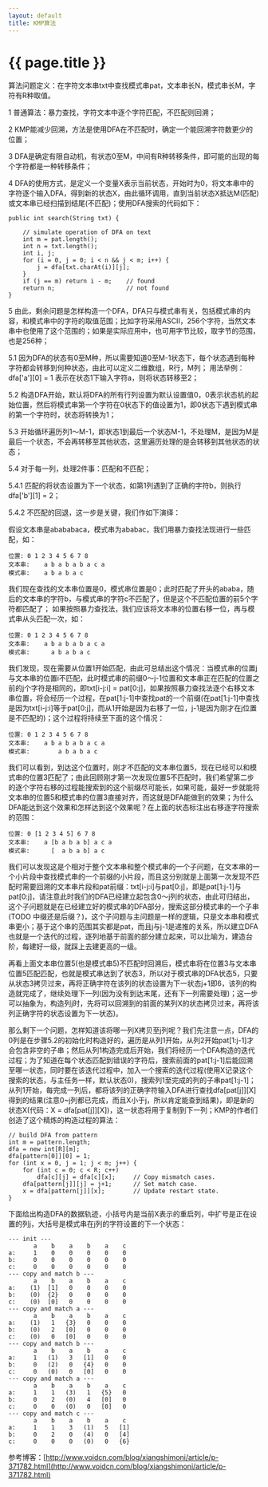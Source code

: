 ```yaml
---
layout: default
title: KMP算法
---
```


{{ page.title }}
===

算法问题定义：在字符文本串txt中查找模式串pat，文本串长N，模式串长M，字符有R种取值。

1 普通算法：暴力查找，字符文本中逐个字符匹配，不匹配则回溯；

2 KMP能减少回溯，方法是使用DFA在不匹配时，确定一个能回溯字符数更少的位置；

3 DFA是确定有限自动机，有状态0至M，中间有R种转移条件，即可能的出现的每个字符都是一种转移条件；

4 DFA的使用方式，是定义一个变量X表示当前状态，开始时为0，将文本串中的字符逐个输入DFA，得到新的状态X，由此循环调用，直到当前状态X抵达M(匹配)或文本串已经扫描到结尾(不匹配)；使用DFA搜索的代码如下：

```
public int search(String txt) {

	// simulate operation of DFA on text
	int m = pat.length();
	int n = txt.length();
	int i, j;
	for (i = 0, j = 0; i < n && j < m; i++) {
		j = dfa[txt.charAt(i)][j];
	}
	if (j == m) return i - m;    // found
	return n;                    // not found
}
```

5 由此，剩余问题是怎样构造一个DFA，DFA只与模式串有关，包括模式串的内容，和模式串中的字符的取值范围；比如字符采用ASCII，256个字符，当然文本串中也使用了这个范围的；如果是实际应用中，也可用字节比较，取字节的范围，也是256种；

5.1	因为DFA的状态有0至M种，所以需要知道0至M-1状态下，每个状态遇到每种字符都会转移到何种状态，由此可以定义二维数组，R行，M列；
用法举例：
dfa['a'][0] = 1
表示在状态1下输入字符a，则将状态转移至2；

5.2 构造DFA开始，默认将DFA的所有行列设置为默认设置值0，0表示状态机的起始位置，然后将模式串第一个字符在0状态下的值设置为1，即0状态下遇到模式串的第一个字符时，状态将转换为1；

5.3 开始循环遍历列1～M-1，即状态1到最后一个状态M-1，不处理M，是因为M是最后一个状态，不会再转移至其他状态，这里遍历处理的是会转移到其他状态的状态；

5.4 对于每一列，处理2件事：匹配和不匹配；

5.4.1 匹配的将状态设置为下一个状态，如第1列遇到了正确的字符b，则执行dfa['b'][1] = 2；

5.4.2 不匹配的回退，这一步是关键，我们作如下演绎：

假设文本串是abababaca，模式串为ababac，我们用暴力查找法现进行一些匹配，如：

```
位置:	0 1 2 3 4 5 6 7 8
文本串:	a b a b a b a c a
模式串:	a b a b a c
```

我们现在查找的文本串位置是0，模式串位置是0；此时匹配了开头的ababa，随后的文本串的字符b，与模式串的字符c不匹配了，但是这个不匹配位置的前5个字符都匹配了；
如果按照暴力查找法，我们应该将文本串的位置右移一位，再与模式串从头匹配一次，如：

```
位置:	0 1 2 3 4 5 6 7 8
文本串:	a b a b a b a c a
模式串:	  a b a b a c
```

我们发现，现在需要从位置1开始匹配，由此可总结出这个情况：当模式串的位置j与文本串的位置i不匹配，此时模式串的前缀0～j-1位置和文本串正在匹配的位置之前的j个字符是相同的，即txt[i-j:i] = pat[0:j]，如果按照暴力查找法逐个右移文本串位置，将会经历一个过程，在pat[1:j-1]中查找pat的一个前缀(在pat[1:j-1]中查找是因为txt[i-j:i]等于pat[0:j]，而从1开始是因为右移了一位，j-1是因为刚才在j位置是不匹配的)；这个过程将持续至下面的这个情况：

```
位置:	0 1 2 3 4 5 6 7 8
文本串:	a b a b a b a c a
模式串:	    a b a b a c
```

我们可以看到，到达这个位置时，刚才不匹配的文本串位置5，现在已经可以和模式串的位置3匹配了；由此回顾刚才第一次发现位置5不匹配时，我们希望第二步的逐个字符右移的过程能搜索到的这个前缀尽可能长，如果可能，最好一步就能将文本串的位置5和模式串的位置3直接对齐，而这就是DFA能做到的效果；为什么DFA能达到这个效果和怎样达到这个效果呢？在上面的状态标注出右移逐字符搜索的范围：

```
位置:	0 [1 2 3 4 5] 6 7 8
文本串:	a [b a b a b] a c a
模式串:	  [  a b a b] a c
```

我们可以发现这是个相对于整个文本串和整个模式串的一个子问题，在文本串的一个小片段中查找模式串的一个前缀的小片段，而且这分别就是上面第一次发现不匹配时需要回溯的文本串片段和pat前缀：txt[i-j:i]与pat[0:j]，即是pat[1:j-1]与pat[0:j]，请注意此时我们的DFA已经建立起包含0～j列的状态，由此可归结出，这个子问题就是在已经建立好的模式串的DFA部分，搜索这部分模式串的一个子串(TODO 中缀还是后缀？)，这个子问题与主问题是一样的逻辑，只是文本串和模式串更小；基于这个串的范围其实都是pat，而且j与j-1是递推的关系，所以建立DFA也就是一个迭代的过程，逐列地基于前面的部分建立起来，可以比喻为，建造台阶，每建好一级，就踩上去建更高的一级。

再看上面文本串位置5(也是模式串5)不匹配时回溯后，模式串将在位置3与文本串位置5匹配匹配，也就是模式串达到了状态3，所以对于模式串的DFA状态5，只要从状态3拷贝过来，再将正确字符在该列的状态设置为下一状态j+1即6，该列的构造就完成了，继续处理下一列(因为没有到达末尾，还有下一列需要处理)；这一步可以抽象为，构造列j时，先将可以回溯到的前面的某列X的状态拷贝过来，再将该列正确字符的状态设置为下一状态)。

那么剩下一个问题，怎样知道该将哪一列X拷贝至j列呢？我们先注意一点，DFA的0列是在步骤5.2的初始化时构造好的，遍历是从列1开始，从列2开始pat[1:j-1]才会包含非空的子串；然后从列1构造完成后开始，我们将经历一个DFA构造的迭代过程；为了知道在每个状态匹配到错误的字符后，搜索前面的pat[1:j-1]后能回溯至哪一状态，同时要在该迭代过程中，加入一个搜索的迭代过程(使用X记录这个搜索的状态，与主任务一样，默认状态0)，搜索列1至完成的列的子串pat[1:j-1]；从列1开始，每完成一列后，都将该列的正确字符输入DFA进行查找dfa[pat[j]][X]得到的结果(注意0~j列都已完成，而且X小于j，所以肯定能查到结果)，即是新的状态X(代码：X = dfa[pat[j]][X])，这一状态将用于复制到下一列；KMP的作者们创造了这个精炼的构造过程的算法：

```
// build DFA from pattern
int m = pattern.length;
dfa = new int[R][m]; 
dfa[pattern[0]][0] = 1; 
for (int x = 0, j = 1; j < m; j++) {
    for (int c = 0; c < R; c++) 
        dfa[c][j] = dfa[c][x];     // Copy mismatch cases. 
    dfa[pattern[j]][j] = j+1;      // Set match case. 
    x = dfa[pattern[j]][x];        // Update restart state. 
}
```

下面给出构造DFA的数据轨迹，小括号内是当前X表示的重启列，中扩号是正在设置的列j，大括号是模式串在j列的字符设置的下一个状态：

```
--- init ---
       a    b    a    b    a    c
a:     1    0    0    0    0    0
b:     0    0    0    0    0    0
c:     0    0    0    0    0    0
--- copy and match b ---
       a    b    a    b    a    c
a:    (1)  [1]   0    0    0    0
b:    (0)  {2}   0    0    0    0
c:    (0)  [0]   0    0    0    0
--- copy and match a ---
       a    b    a    b    a    c
a:    (1)   1   {3}   0    0    0
b:    (0)   2   [0]   0    0    0
c:    (0)   0   [0]   0    0    0
--- copy and match b ---
       a    b    a    b    a    c
a:     1   (1)   3   [1]   0    0
b:     0   (2)   0   {4}   0    0
c:     0   (0)   0   [0]   0    0
--- copy and match a ---
       a    b    a    b    a    c
a:     1    1   (3)   1   {5}   0
b:     0    2   (0)   4   [0]   0
c:     0    0   (0)   0   [0]   0
--- copy and match c ---
       a    b    a    b    a    c
a:     1    1    3   (1)   5   [1]
b:     0    2    0   (4)   0   [4]
c:     0    0    0   (0)   0   {6}
```

参考博客：[http://www.voidcn.com/blog/xiangshimoni/article/p-371782.html](http://www.voidcn.com/blog/xiangshimoni/article/p-371782.html)
